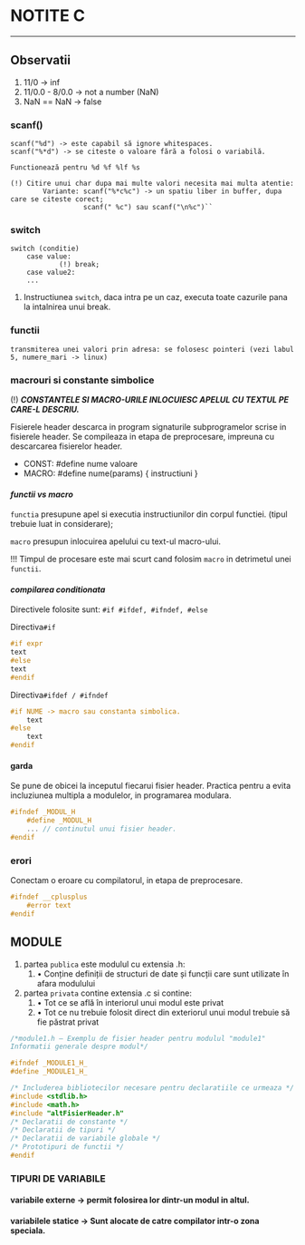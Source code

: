 # NOTITE C
________________
 
## Observatii

1) 11/0 -> inf 
2) 11/0.0 - 8/0.0 -> not a number (NaN)
3) NaN == NaN -> false 

### scanf()
    scanf("%d") -> este capabil să ignore whitespaces.
    scanf("%*d") -> se citeste o valoare fără a folosi o variabilă.

    Functionează pentru %d %f %lf %s 
    
    (!) Citire unui char dupa mai multe valori necesita mai multa atentie:
            Variante: scanf("%*c%c") -> un spatiu liber in buffer, dupa care se citeste corect;
                      scanf(" %c") sau scanf("\n%c")``

### switch 
    switch (conditie)
        case value:
                (!) break;
        case value2:
        ...
1) Instructiunea ``switch``, daca intra pe un caz, executa toate cazurile pana la intalnirea unui break.

### functii
    transmiterea unei valori prin adresa: se folosesc pointeri (vezi labul 5, numere_mari -> linux)

### macrouri si constante simbolice

(!) ***CONSTANTELE SI MACRO-URILE INLOCUIESC APELUL CU TEXTUL PE CARE-L DESCRIU.***

Fisierele header descarca in program signaturile subprogramelor scrise in fisierele header.
Se compileaza in etapa de preprocesare, impreuna cu descarcarea fisierelor header.

- CONST: #define nume valoare
- MACRO: #define nume(params)  { instructiuni } 

#### *functii vs macro*
``functia`` presupune apel si executia instructiunilor din corpul functiei. (tipul trebuie luat in considerare);

``macro`` presupun inlocuirea apelului cu text-ul macro-ului.


!!! Timpul de procesare este mai scurt cand folosim ``macro`` in detrimetul unei ``functii``.


#### *compilarea conditionata*

Directivele folosite sunt: `#if #ifdef, #ifndef, #else`

Directiva`#if`

```cpp
#if expr
text
#else
text
#endif
```

Directiva`#ifdef / #ifndef`
```cpp
#if NUME -> macro sau constanta simbolica.
    text
#else
    text
#endif
```
#### garda
Se pune de obicei la inceputul fiecarui fisier header. Practica pentru a evita incluziunea multipla a modulelor, in programarea modulara.

```cpp
#ifndef _MODUL_H
    #define _MODUL_H 
    ... // continutul unui fisier header.
#endif
```

### erori
Conectam o eroare cu compilatorul, in etapa de preprocesare.

```cpp
#ifndef __cplusplus
    #error text
#endif
```

## **MODULE**

1) partea ``publica`` este modulul cu extensia .h:
   1) • Conține definiții de structuri de date și funcții care sunt utilizate în afara modulului
2) partea ``privata`` contine extensia .c si contine:
   1) • Tot ce se află în interiorul unui modul este privat
   2) • Tot ce nu trebuie folosit direct din exteriorul unui modul trebuie să fie păstrat privat

```cpp
/*module1.h – Exemplu de fisier header pentru modulul "module1"
Informatii generale despre modul*/

#ifndef _MODULE1_H_
#define _MODULE1_H_

/* Includerea bibliotecilor necesare pentru declaratiile ce urmeaza */
#include <stdlib.h>
#include <math.h>
#include "altFisierHeader.h"
/* Declaratii de constante */
/* Declaratii de tipuri */
/* Declaratii de variabile globale */
/* Prototipuri de functii */
#endif
```

### **TIPURI DE VARIABILE**
#### variabile externe  ->  permit folosirea lor dintr-un modul in altul.
#### variabilele statice -> Sunt alocate de catre compilator intr-o zona speciala.

